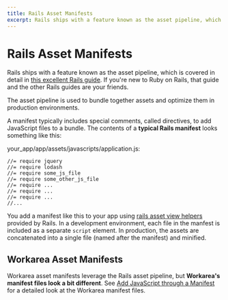 ```yaml
---
title: Rails Asset Manifests
excerpt: Rails ships with a feature known as the asset pipeline, which is covered in detail in this excellent Rails guide. If you're new to Ruby on Rails, that guide and the other Rails guides are your friends.
---
```


# Rails Asset Manifests

Rails ships with a feature known as the asset pipeline, which is covered in detail in [this excellent Rails guide](http://guides.rubyonrails.org/asset_pipeline.html). If you're new to Ruby on Rails, that guide and the other Rails guides are your friends.

The asset pipeline is used to bundle together assets and optimize them in production environments.

A manifest typically includes special comments, called directives, to add JavaScript files to a bundle. The contents of a **typical Rails manifest** looks something like this:

your\_app/app/assets/javascripts/application.js:

```
//= require jquery
//= require lodash
//= require some_js_file
//= require some_other_js_file
//= require ...
//= require ...
//= require ...
//...
```

You add a manifest like this to your app using [rails asset view helpers](rails-asset-view-helpers.html) provided by Rails. In a development environment, each file in the manfest is included as a separate `script` element. In production, the assets are concatenated into a single file (named after the manifest) and minified.

## Workarea Asset Manifests

Workarea asset manifests leverage the Rails asset pipeline, but **Workarea's manifest files look a bit different**. See [Add JavaScript through a Manifest](add-javascript-through-a-manifest.html) for a detailed look at the Workarea manifest files.


